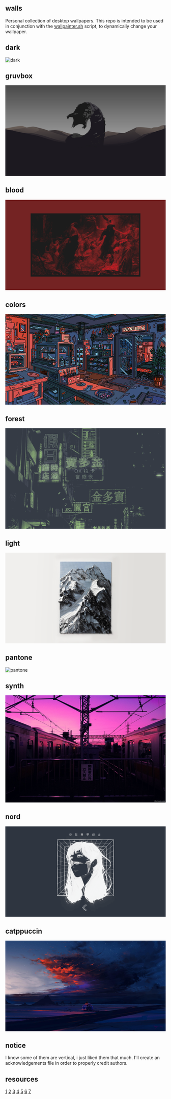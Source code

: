 walls
--------------------------------------------------------------------------------
Personal collection of desktop wallpapers. This repo is intended to be used in
conjunction with the [wallpainter.sh](https://github.com/jaimecgomezz/sh/blob/main/utils/wallpainter.sh)
script, to dynamically change your wallpaper.

dark
----------------------------------------
![dark](dark/b-831.png "dark")

gruvbox
----------------------------------------
![gruvbox](gruvbox/brown-sand-worm.jpg "gruvbox")

blood
----------------------------------------
![blood](blood/b-674.png "blood")

colors
----------------------------------------
![colors](colors/b-297.png "colors")

forest
----------------------------------------
![forest](forest/b-622.png "forest")

light
----------------------------------------
![light](light/b-749.png "light")

pantone
----------------------------------------
![pantone](pantone/b-553.png "pantone")

synth
----------------------------------------
![synth](synth/b-728.png "synth")

nord
----------------------------------------
![nord](nord/dark-face.png "nord")

catppuccin
----------------------------------------
![catppuccin](catppuccin/travel.jpg "catppuccin")


notice
--------------------------------------------------------------------------------
I know some of them are vertical, i just liked them that much.
I'll create an acknowledgements file in order to properly credit authors.


resources
--------------------------------------------------------------------------------
[1](https://github.com/dxnst/nord-wallpapers)
[2](https://nordthemewallpapers.com/)
[3](https://unsplash.com/collections/10775041/000000/add35e757dad99b50f9190060c2b8009)
[4](https://unsplash.com/collections/10775052/ffffff/a4ac63bf4ba28981b4392d2a846c499d)
[5](https://www.reddit.com/r/wallpapers/)
[6](https://www.reddit.com/r/unixporn)
[7](https://github.com/FrenzyExists/wallpapers)
